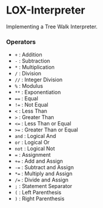 # LOX-Interpreter
Implementing a Tree Walk Interpreter.


### Operators
- <code>+</code> : Addition
- <code>-</code> : Subtraction
- <code>*</code> : Multiplication
- <code>/</code> : Division
- <code>//</code> : Integer Division
- <code>%</code> : Modulus
- <code>**</code> : Exponentiation
- <code>==</code> : Equal
- <code>!=</code> : Not Equal
- <code><</code> : Less Than
- <code>></code> : Greater Than
- <code><=</code> : Less Than or Equal
- <code>>=</code> : Greater Than or Equal
- <code>and</code> : Logical And
- <code>or</code> : Logical Or
- <code>not</code> : Logical Not
- <code>=</code> : Assignment
- <code>+=</code> : Add and Assign
- <code>-=</code> : Subtract and Assign
- <code>*=</code> : Multiply and Assign
- <code>/=</code> : Divide and Assign
- <code>;</code> : Statement Separator
- <code>(</code> : Left Parenthesis
- <code>)</code> : Right Parenthesis